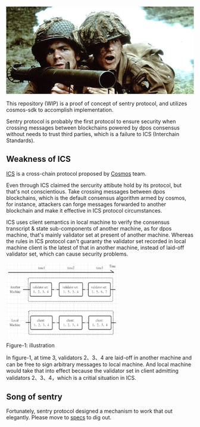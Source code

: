 ![logo](x/sentry/spec/asset/logo.png)

This repository (WIP) is a proof of concept of sentry protocol, and utilizes cosmos-sdk to accomplish implementation.

Sentry protocol is  probably the first protocol to ensure security when crossing messages between blockchains powered by dpos consensus without needs to trust third parties, which is a failure to ICS (Interchain Standards).

## Weakness of ICS

[ICS](https://github.com/cosmos/ics) is a cross-chain protocol proposed by [Cosmos](https://github.com/cosmos) team.

Even through ICS claimed the sercurity attibute hold by its protocol, but that's not conscientious. Take crossing messages between dpos blockchains, which is the default consensus algorithm armed by cosmos, for instance, attackers can forge messages forwarded to another blockchain and make it effective in ICS protocol circumstances.

ICS uses client semantics in local machine to verify the consensus transcript & state sub-components of another machine, as for dpos machine, that's mainly validator set at present of another machine. Whereas the rules in ICS protocol can't guaranty the validator set recorded in local machine client is the latest of that in another machine, instead of laid-off validator set, which can cause security problems.

 <img src="x/sentry/spec/asset/figure.png" width = "300" height = "200" align=center />

Figure-1: illustration
  
In figure-1, at time 3, validators 2、3、4 are laid-off in another machine and can be free to sign arbitrary messages to local machine. And local machine would take that into effect because the validator set in client admitting validators 2、3、4，which is a critial situation in ICS.

## Song of sentry

Fortunately, sentry protocol designed a mechanism to work that out elegantly. Please move to [specs](x/sentry/spec/protocol.md) to dig out.
